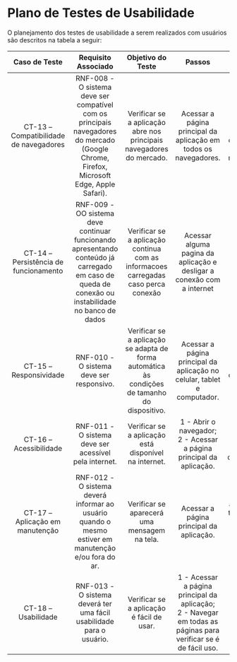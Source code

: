 # Plano de Testes de Usabilidade

O planejamento dos testes de usabilidade a serem realizados com usuários são descritos na tabela a seguir:

| **Caso de Teste** 	| **Requisito Associado** 	| **Objetivo do Teste** 	| **Passos** 	| **Critério de Êxito** 	|
|:---:	|:---:	|:---:	|:---:	|:---:	|
| CT-13 – Compatibilidade de navegadores 	| RNF-008 - O sistema deve ser compatível com os principais navegadores do mercado (Google Chrome, Firefox, Microsoft Edge, Apple Safari). 	| Verificar se a aplicação abre nos principais navegadores do mercado. 	| Acessar a página principal da aplicação em todos os navegadores. 	| A aplicação deve funcionar corretamente em todos os navegadores. 	|
| CT-14 – Persistência de funcionamento 	| RNF-009 - OO sistema deve continuar funcionando apresentando conteúdo já carregado em caso de queda de conexão ou instabilidade no banco de dados 	| Verificar se a aplicação continua com as informacoes carregadas caso perca conexão 	| Acessar alguma pagina da aplicação e desligar a conexão com a internet	| A aplicação deve continuar carregada 	|
| CT-15 – Responsividade 	| RNF-010 - O sistema deve ser responsivo. 	| Verificar se a aplicação se adapta de forma automática às condições de tamanho do dispositivo. | Acessar a página principal da aplicação no celular, tablet e computador. 	| A aplicação deve funcionar corretamente em todos os dispositivos. 	|
| CT-16 – Acessibilidade 	| RNF-011 - O sistema deve ser acessível pela internet. 	| Verificar se a aplicação está disponível na internet. 	| 1 - Abrir o navegador;<br> 2 - Acessar a página principal da aplicação. 	| A aplicação deve funcionar corretamente. 	|
| CT-17 – Aplicação em manutenção 	| RNF-012 - O sistema deverá informar ao usuário quando o mesmo estiver em manutenção e/ou fora do ar. 	| Verificar se aparecerá uma mensagem na tela. 	| Acessar a página principal da aplicação. 	| Uma mensagem aparecerá na tela quando a aplicação estiver em manutenção e/ou fora do ar. 	|
| CT-18 – Usabilidade 	| RNF-013 - O sistema deverá ter uma fácil usabilidade para o usuário. 	| Verificar se a aplicação é fácil de usar. 	| 1 - Acessar a página principal da aplicação;<br> 2 - Navegar em todas as páginas para verificar se é de fácil uso. 	| Usuários de qualquer idade devem conseguir usar a aplicação. 	|
